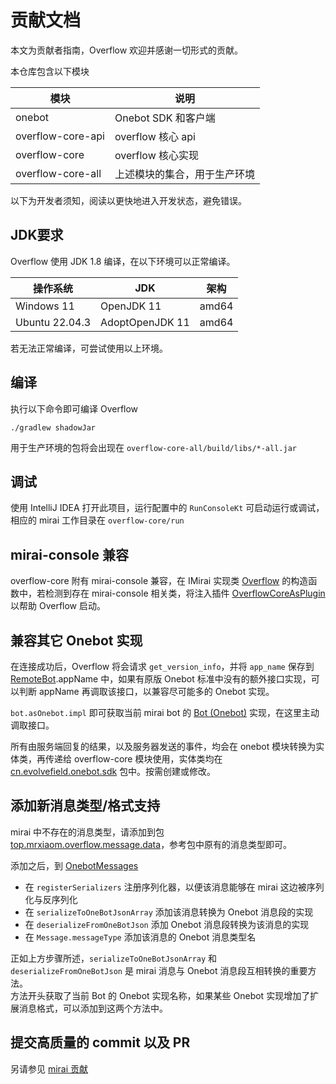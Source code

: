 # 贡献文档

本文为贡献者指南，Overflow 欢迎并感谢一切形式的贡献。

本仓库包含以下模块

| 模块                | 说明              |
|-------------------|-----------------|
| onebot            | Onebot SDK 和客户端 |
| overflow-core-api | overflow 核心 api |
| overflow-core     | overflow 核心实现   |
| overflow-core-all | 上述模块的集合，用于生产环境  |

以下为开发者须知，阅读以更快地进入开发状态，避免错误。

## JDK要求

Overflow 使用 JDK 1.8 编译，在以下环境可以正常编译。

| 操作系统           | JDK             | 架构    |
|----------------|-----------------|-------|
| Windows 11     | OpenJDK 11      | amd64 |
| Ubuntu 22.04.3 | AdoptOpenJDK 11 | amd64 |

若无法正常编译，可尝试使用以上环境。

## 编译

执行以下命令即可编译 Overflow
```shell
./gradlew shadowJar
```
用于生产环境的包将会出现在 `overflow-core-all/build/libs/*-all.jar`

## 调试

使用 IntelliJ IDEA 打开此项目，运行配置中的 `RunConsoleKt` 可启动运行或调试，相应的 mirai 工作目录在 `overflow-core/run`

## mirai-console 兼容

overflow-core 附有 mirai-console 兼容，在 IMirai 实现类 [Overflow](https://github.com/MrXiaoM/Overflow/blob/main/overflow-core/src/main/kotlin/top/mrxiaom/overflow/internal/Overflow.kt) 的构造函数中，若检测到存在 mirai-console 相关类，将注入插件 [OverflowCoreAsPlugin](https://github.com/MrXiaoM/Overflow/blob/main/overflow-core/src/main/kotlin/top/mrxiaom/overflow/internal/plugin/OverflowCoreAsPlugin.kt) 以帮助 Overflow 启动。

## 兼容其它 Onebot 实现

在连接成功后，Overflow 将会请求 `get_version_info`，并将 `app_name` 保存到 [RemoteBot](https://github.com/MrXiaoM/Overflow/blob/main/overflow-core-api/src/main/kotlin/top/mrxiaom/overflow/contact/RemoteBot.kt).appName 中，如果有原版 Onebot 标准中没有的额外接口实现，可以判断 appName 再调取该接口，以兼容尽可能多的 Onebot 实现。

`bot.asOnebot.impl` 即可获取当前 mirai bot 的 [Bot (Onebot)](https://github.com/MrXiaoM/Overflow/blob/main/onebot/src/main/kotlin/client/core/Bot.kt) 实现，在这里主动调取接口。

所有由服务端回复的结果，以及服务器发送的事件，均会在 onebot 模块转换为实体类，再传递给 overflow-core 模块使用，实体类均在 [cn.evolvefield.onebot.sdk](https://github.com/MrXiaoM/Overflow/tree/main/onebot/src/main/kotlin/sdk) 包中。按需创建或修改。

## 添加新消息类型/格式支持

mirai 中不存在的消息类型，请添加到包 [top.mrxiaom.overflow.message.data](https://github.com/MrXiaoM/overflow/tree/main/overflow-core-api/src/main/kotlin/top/mrxiaom/overflow/message/data)，参考包中原有的消息类型即可。

添加之后，到 [OnebotMessages](https://github.com/MrXiaoM/overflow/blob/dbd98d2b867356aa64b78d1a89e6cf8673337d0a/overflow-core/src/main/kotlin/top/mrxiaom/overflow/internal/message/OnebotMessages.kt)
+ 在 `registerSerializers` 注册序列化器，以便该消息能够在 mirai 这边被序列化与反序列化
+ 在 `serializeToOneBotJsonArray` 添加该消息转换为 Onebot 消息段的实现
+ 在 `deserializeFromOneBotJson` 添加 Onebot 消息段转换为该消息的实现
+ 在 `Message.messageType` 添加该消息的 Onebot 消息类型名

正如上方步骤所述，`serializeToOneBotJsonArray` 和 `deserializeFromOneBotJson` 是 mirai 消息与 Onebot 消息段互相转换的重要方法。  
方法开头获取了当前 Bot 的 Onebot 实现名称，如果某些 Onebot 实现增加了扩展消息格式，可以添加到这两个方法中。

## 提交高质量的 commit 以及 PR

另请参见 [mirai 贡献](https://github.com/mamoe/mirai/tree/dev/docs/contributing#%E6%8F%90%E4%BA%A4%E9%AB%98%E8%B4%A8%E9%87%8F%E7%9A%84-commit-%E4%BB%A5%E5%8F%8A-pr)
